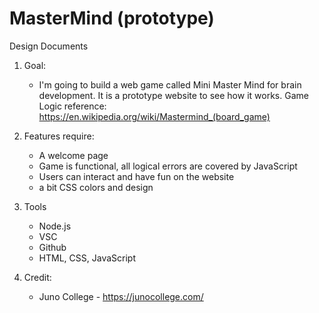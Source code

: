 # MasterMind (prototype)

Design Documents

1. Goal:
   - I'm going to build a web game called Mini Master Mind for brain development. It is a prototype website to see how it works.
   Game Logic reference:
   https://en.wikipedia.org/wiki/Mastermind_(board_game)

2. Features require:
   - A welcome page
   - Game is functional, all logical errors are covered by JavaScript
   - Users can interact and have fun on the website
   - a bit CSS colors and design
   
3. Tools
   - Node.js
   - VSC
   - Github
   - HTML, CSS, JavaScript
   
4. Credit: 
   - Juno College - https://junocollege.com/
